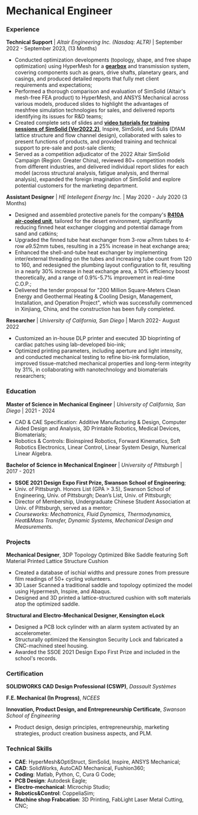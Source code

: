 # Mechanical Engineer

### Experience
**Technical Support** | *Altair Engineering Inc. (Nasdaq: ALTR)* | September 2022 - September 2023, (13 Months)
- Conducted optimization developments (topology, shape, and free shape optimization) using HyperMesh for a [<b><u>gearbox</u></b>](/Altair_Intern_Samples/Gearbox_Sample/Altair_1.md) and transmission system, covering components such as gears, drive shafts, planetary gears, and casings, and produced detailed reports that fully met client requirements and expectations;
- Performed a thorough comparison and evaluation of SimSolid (Altair's mesh-free FEA product) to HyperMesh, and ANSYS Mechanical across various models, produced slides to highlight the advantages of meshfree simulation technologies for sales, and delivered reports identifying its issues for R&D teams;
- Created complete sets of slides and [<b><u>video tutorials for training sessions of SimSolid (Ver2022.2)</u></b>](/Altair_Intern_Samples/SimSolid_Tutorial_Sample/Altair_2.md), Inspire, SimSolid, and Sulis (DfAM lattice structure and flow channel design), collaborated with sales to present functions of products, and provided training and technical support to pre-sale and post-sale clients;
- Served as a competition adjudicator of the 2022 Altair SimSolid Campaign (Region: Greater China), reviewed 80+ competition models from different industries, and delivered individual report slides for each model (across structural analysis, fatigue analysis, and thermal analysis), expanded the foreign imagination of SimSolid and explore potential customers for the marketing department.

**Assistant Designer** | *HE Intellegent Energy Inc.* | May 2020 - July 2020 (3 Months)
- Designed and assembled protective panels for the company's [<b><u>R410A air-cooled unit</u></b>](/HE_Intern_Samples/HE_1.md), tailored for the desert environment, significantly reducing finned heat exchanger clogging and potential damage from sand and catkins;
- Upgraded the finned tube heat exchanger from 3-row ⌀7mm tubes to 4-row ⌀9.52mm tubes, resulting in a 25% increase in heat exchange area;
- Enhanced the shell-and-tube heat exchanger by implementing inter/external threading on the tubes and increasing tube count from 120 to 160, and redesigned the plumbing layout configuration to fit, resulting in a nearly 30% increase in heat exchange area, a 10% efficiency boost theoretically, and a range of 0.9%-5.7% improvement in real-time C.O.P.;
- Delivered the tender proposal for "200 Million Square-Meters Clean Energy and Geothermal Heating & Cooling Design, Management, Installation, and Operation Project", which was successfully commenced in Xinjiang, China, and the construction has been fully completed.

**Researcher** | *University of California, San Diego* | March 2022- August 2022
- Customized an in-house DLP printer and executed 3D bioprinting of cardiac patches using lab-developed bio-ink;
- Optimized printing parameters, including aperture and light intensity, and conducted mechanical testing to refine bio-ink formulation, improved tissue-matched mechanical properties and long-term integrity by 31%, in collaborating with nanotechnology and biomaterials researchers;
  
### Education
**Master of Science in Mechanical Engineer** | *University of California, San Diego* | 2021 - 2024
- CAD & CAE Specification: Additive Manufacturing & Design,  Computer Aided Design and Analysis, 3D Printable Robotics, Medical Devices, Biomaterials;
- Robotics & Controls: Bioinspired Robotics, Forward Kinematics, Soft Robotics Electronics, Linear Control, Linear System Design, Numerical Linear Algebra.

**Bachelor of Science in Mechanical Engineer** | *University of Pittsburgh* | 2017 - 2021
- **SSOE 2021 Design Expo First Prize, Swanson School of Engineering**;
- Univ. of Pittsburgh. Honors List (GPA > 3.5), Swanson School of Engineering, Univ. of Pittsburgh; Dean’s List, Univ. of Pittsburgh;
- Director of  Membership, Undergraduate Chinese Student Association at Univ. of Pittsburgh, served as a mentor;
- *Courseworks: Mechatronics, Fluid Dynamics, Thermodynamics, Heat&Mass Transfer, Dynamic Systems, Mechanical Design and Measurements*.

### Projects
**Mechanical Designer**, 3DP Topology Optimized Bike Saddle featuring Soft Material Printed Lattice Structure Cushion
- Created a database of ischial widths and pressure zones from pressure film readings of 50+ cycling volunteers.
- 3D Laser Scanned a traditional saddle and topology optimized the model using Hypermesh, Inspire, and Abaqus.
- Designed and 3D printed a lattice-structured cushion with soft materials atop the optimized saddle.

**Structural and Electro-Mechanical Designer, Kensington eLock**
- Designed a PCB lock cylinder with an alarm system activated by an accelerometer.
- Structurally optimized the Kensington Security Lock and fabricated a CNC-machined steel housing.
- Awarded the SSOE 2021 Design Expo First Prize and included in the school's records.

### Certification
**SOLIDWORKS CAD Design Professional (CSWP)**, *Dassault Systèmes*

**F.E. Mechanical (In Progress)**, *NCEES*

**Innovation, Product Design, and Entrepreneurship Certificate**, *Swanson School of Engineering*
- Product design, design principles, entrepreneurship, marketing strategies, product creation business aspects, and PLM.	

### Technical Skills
- **CAE**: HyperMesh&OptiStruct, SimSolid, Inspire, ANSYS Mechanical;
- **CAD**: SolidWorks, AutoCAD Mechanical, Fushion360;
- **Coding**: Matlab, Python, C, Cura G Code;
- **PCB Design**: Autodesk Eagle;
- **Electro-mechanical**: Microchip Studio;
- **Robotics&Control**: CoppeliaSim;
- **Machine shop Frabcation**: 3D Printing, FabLight Laser Metal Cutting, CNC;

